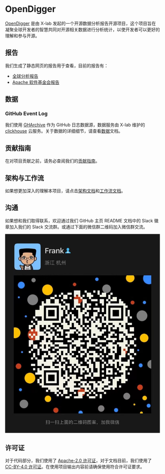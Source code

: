 # OpenDigger

[OpenDigger](https://github.com/X-lab2017/open-digger) 是由 X-lab 发起的一个开源数据分析报告开源项目，这个项目旨在凝聚全球开发者的智慧共同对开源相关数据进行分析统计，以使开发者可以更好的理解和参与开源。

## 报告

我们生成了静态网页的报告用于查看，目前的报告有：

- [全球分析报告](http://opendigger-oss.x-lab.info/global-study.html)
- [Apache 软件基金会报告](http://opendigger-oss.x-lab.info/case-study-ASF.html)

## 数据

### GitHub Event Log

我们使用 [GHArchive](https://www.gharchive.org/) 作为 GitHub 日志数据源，数据服务由 X-lab 维护的 [clickhouse](https://clickhouse.tech/) 云服务。关于数据的详细细节，请查看[数据](https://www.x-lab.info/open-digger/#/zh-cn/data)文档。

## 贡献指南

在对项目贡献之前，请务必查阅我们的[贡献指南](https://www.x-lab.info/open-digger/#/zh-cn/CONTRIBUTING)。

## 架构与工作流

如果想更加深入的理解本项目，请点击[架构文档](https://www.x-lab.info/open-digger/#/zh-cn/architecture)和[工作流文档](https://www.x-lab.info/open-digger/#/zh-cn/workflow)。

## 沟通

如果想和我们取得联系，欢迎通过我们 GitHub 主页 README 文档中的 Slack 徽章加入我们的 Slack 交流群。或通过下面的微信群二维码加入微信群交流。

![](../assets/wechat-qrcode.png)

## 许可证

对于代码部分，我们使用了 [Apache-2.0 许可证](https://github.com/X-lab2017/open-digger/blob/master/LICENSE)，对于文档目前，我们使用了 [CC-BY-4.0 许可证](https://github.com/X-lab2017/open-digger/blob/master/LICENSE-CC-BY)。在使用项目输出内容前请确保使用符合许可证要求。
